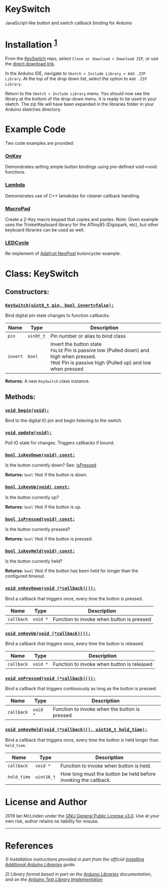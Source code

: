 # KeySwitch
JavaScript-like button and switch callback binding for Arduino

# Installation <sup>[1](#references)</sup>
From the [KeySwitch](https://github.com/ianmclinden/KeySwitch) repo, select `Clone or download > Download ZIP`, or use the [direct download link](https://github.com/ianmclinden/KeySwitch/archive/master.zip).

In the Arduino IDE, navigate to `Sketch > Include Library > Add .ZIP Library`. At the top of the drop down list, select the option to `Add .ZIP Library`.  

Return to the `Sketch > Include Library` menu. You should now see the library at the bottom of the drop-down menu. It is ready to be used in your sketch. The zip file will have been expanded in the libraries folder in your Arduino sketches directory.


# Example Code
Two code examples are provided: 

### [OnKey](https://github.com/ianmclinden/KeySwitch/blob/master/examples/OnKey/OnKey.ino)
Demonstrates setting simple button bindings using pre-defined void->void functions.

### [Lambda](https://github.com/ianmclinden/KeySwitch/blob/master/examples/Lambda/Lambda.ino)
Demonstrates use of C++ lamabdas for cleaner callback handling.

### [MacroPad](https://github.com/ianmclinden/KeySwitch/blob/master/examples/MacroPad/MacroPad.ino)
Create a 2-Key macro keypad that copies and pastes.
Note: Given example uses the TrinketKeyboard library for the ATtiny85 (Digispark, etc), but other keyboard libraries can be used as well.

### [LEDCycle](https://github.com/ianmclinden/KeySwitch/blob/master/examples/LEDCycle/LEDCycle.ino)
Re-implement of [Adafruit NeoPixel](https://github.com/adafruit/Adafruit_NeoPixel) butoncycler example.


# **Class:** KeySwitch

## Constructors:

### [`KeySwitch(uint8_t pin, bool invert=false);`](https://github.com/ianmclinden/KeySwitch/blob/847e197b657ff05f64a665fe67f76d9af2d6ff5f/KeySwitch.cpp#L5-L31)

Bind digital pin state changes to function callbacks.

| Name |  Type  | Description |
|------|--------|-------------|
| `pin` | `uin8t_t` | Pin number or alias to bind class |
| `invert` | `bool` | Invert the button state <br>`FALSE` Pin is passive low (Pulled down) and high when pressed.<br>`TRUE`  Pin is passive high (Pulled up) and low when pressed|

**Returns:** A new `KeySwitch` class instance.


## Methods:

### [`void begin(void);`](https://github.com/ianmclinden/KeySwitch/blob/847e197b657ff05f64a665fe67f76d9af2d6ff5f/KeySwitch.cpp#L34-L50)

Bind to the digital IO pin and begin listening to the switch.


### [`void update(void);`](https://github.com/ianmclinden/KeySwitch/blob/847e197b657ff05f64a665fe67f76d9af2d6ff5f/KeySwitch.cpp#L53-L109)

Poll IO state for changes. Triggers callbacks if bound.


### [`bool isKeyDown(void) const;`](https://github.com/ianmclinden/KeySwitch/blob/847e197b657ff05f64a665fe67f76d9af2d6ff5f/KeySwitch.cpp#L112-L114)

Is the button currently down? See: [isPressed](#bool-ispressedvoid-const)

**Returns:** `bool` `TRUE` if the button is down.


### [`bool isKeyUp(void) const;`](https://github.com/ianmclinden/KeySwitch/blob/847e197b657ff05f64a665fe67f76d9af2d6ff5f/KeySwitch.cpp#L115-L117)

Is the button currently up?

**Returns:** `bool` `TRUE` if the button is up.


### [`bool isPressed(void) const;`](https://github.com/ianmclinden/KeySwitch/blob/847e197b657ff05f64a665fe67f76d9af2d6ff5f/KeySwitch.cpp#L118-L120)

Is the button currently pressed?

**Returns:** `bool` `TRUE` if the button is pressed.


### [`bool isKeyHeld(void) const;`](https://github.com/ianmclinden/KeySwitch/blob/847e197b657ff05f64a665fe67f76d9af2d6ff5f/KeySwitch.cpp#L121-L123)

Is the button currently held?

**Returns:** `bool` `TRUE` if the button has been held for longer than the configured timeout.


### [`void onKeyDown(void (*callback)());`](https://github.com/ianmclinden/KeySwitch/blob/847e197b657ff05f64a665fe67f76d9af2d6ff5f/KeySwitch.cpp#L126-L128)

Bind a callback that triggers once, every time the button is pressed.

| Name | Type | Description |
|------|------|-------------|
| `callback` | `void *` | Function to invoke when button is pressed |


### [`void onKeyUp(void (*callback)());`](https://github.com/ianmclinden/KeySwitch/blob/847e197b657ff05f64a665fe67f76d9af2d6ff5f/KeySwitch.cpp#L129-L131)

Bind a callback that triggers once, every time the button is released.

| Name | Type | Description |
|------|------|-------------|
| `callback` | `void *` | Function to invoke when button is released |


### [`void onPressed(void (*callback)());`](https://github.com/ianmclinden/KeySwitch/blob/847e197b657ff05f64a665fe67f76d9af2d6ff5f/KeySwitch.cpp#L132-L134)

Bind a callback that triggers continuously as long as the button is pressed.

| Name | Type | Description |
|------|------|-------------|
| `callback` | `void *` | Function to invoke when the button is pressed |


### [`void onKeyHeld(void (*callback)(), uint16_t hold_time);`](https://github.com/ianmclinden/KeySwitch/blob/847e197b657ff05f64a665fe67f76d9af2d6ff5f/KeySwitch.cpp#L134-L138)

Bind a callback that triggers once, every time the button is held longer than `hold_time`.

| Name | Type | Description |
|------|------|-------------|
| `callback` | `void *` | Function to invoke when button is held. |
| `hold_time` | `uint16_t` | How long must the button be held before invoking the callback. |


# License and Author
2019 Ian McLinden under the [GNU General Public License v3.0](/LICENSE).
Use at your own risk, author retains no liability for misuse.


---
# References
*1) Installation instructions provided in part from the official [Installing Additional Arduino Libraries](https://www.arduino.cc/en/Guide/Libraries) guide.*

*2) Library format based in part on the [Arduino Libraries](https://www.arduino.cc/en/hacking/libraries) documentation, and on the [Arduino Test Library Implementation](https://www.arduino.cc/en/uploads/Hacking/Test.zip)*
